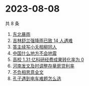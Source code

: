 # 2023-08-08

共 8 条

<!-- BEGIN -->
<!-- 最后更新时间 Tue Aug 08 2023 06:06:30 GMT+0800 (China Standard Time) -->

1. [东北暴雨](https://www.zhihu.com/search?q=%E4%B8%9C%E5%8C%97%E6%9A%B4%E9%9B%A8)
1. [吉林舒兰强降雨已致 14 人遇难](https://www.zhihu.com/search?q=%E5%90%89%E6%9E%97%E8%88%92%E5%85%B0%E5%BC%BA%E9%99%8D%E9%9B%A8%E5%B7%B2%E8%87%B4%2014%20%E4%BA%BA%E9%81%87%E9%9A%BE)
1. [答主续写小夭相柳同人](https://www.zhihu.com/search?q=%E7%AD%94%E4%B8%BB%E7%BB%AD%E5%86%99%E5%B0%8F%E5%A4%AD%E7%9B%B8%E6%9F%B3%E5%90%8C%E4%BA%BA)
1. [中国什么地方不会地震](https://www.zhihu.com/search?q=%E4%B8%AD%E5%9B%BD%E4%BB%80%E4%B9%88%E5%9C%B0%E6%96%B9%E4%B8%8D%E4%BC%9A%E5%9C%B0%E9%9C%87)
1. [高校 1.31 亿科研经费成果转化率为 0](https://www.zhihu.com/search?q=%E9%AB%98%E6%A0%A1%201.31%20%E4%BA%BF%E7%A7%91%E7%A0%94%E7%BB%8F%E8%B4%B9%E6%88%90%E6%9E%9C%E8%BD%AC%E5%8C%96%E7%8E%87%E4%B8%BA%200)
1. [河南发文及时调整存量房贷利率](https://www.zhihu.com/search?q=%E6%B2%B3%E5%8D%97%E5%8F%91%E6%96%87%E5%8F%8A%E6%97%B6%E8%B0%83%E6%95%B4%E5%AD%98%E9%87%8F%E6%88%BF%E8%B4%B7%E5%88%A9%E7%8E%87)
1. [不负相思意全文](https://www.zhihu.com/search?q=%E4%B8%8D%E8%B4%9F%E7%9B%B8%E6%80%9D%E6%84%8F%E5%85%A8%E6%96%87)
1. [孔子遇到电车难题怎么选](https://www.zhihu.com/search?q=%E5%AD%94%E5%AD%90%E9%81%87%E5%88%B0%E7%94%B5%E8%BD%A6%E9%9A%BE%E9%A2%98%E6%80%8E%E4%B9%88%E9%80%89)

<!-- END -->
